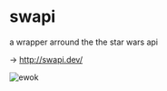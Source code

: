 # swapi

a wrapper arround the the star wars api

-> http://swapi.dev/

![ewok](https://imagesvc.meredithcorp.io/v3/mm/image?q=85&c=sc&poi=face&w=2000&h=1333&url=https%3A%2F%2Fstatic.onecms.io%2Fwp-content%2Fuploads%2Fsites%2F6%2F2020%2F06%2F11%2FEwok.jpg)
